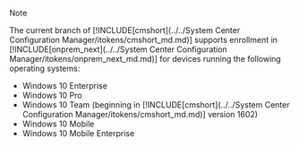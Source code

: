 > [!NOTE]  
>  The current branch of [!INCLUDE[cmshort](../../System Center Configuration Manager/itokens/cmshort_md.md)] supports enrollment in [!INCLUDE[onprem_next](../../System Center Configuration Manager/itokens/onprem_next_md.md)] for devices running the following operating systems:  
>   
>  -   Windows 10 Enterprise  
> -   Windows 10 Pro  
> -   Windows 10 Team \(beginning in [!INCLUDE[cmshort](../../System Center Configuration Manager/itokens/cmshort_md.md)] version 1602\)  
> -   Windows 10 Mobile  
> -   Windows 10 Mobile Enterprise